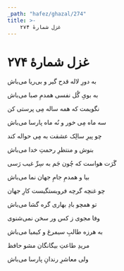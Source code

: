 ```yaml
---
_path: "hafez/ghazal/274"
title: >-
    غزل شمارهٔ ۲۷۴
---
```

# غزل شمارهٔ ۲۷۴

<div class="b" id="bn1"><div class="m1"><p>به دورِ لاله قدح گیر و بی‌ریا می‌باش</p></div>
<div class="m2"><p>به بویِ گُل نفسی همدمِ صبا می‌باش</p></div></div>
<div class="b" id="bn2"><div class="m1"><p>نگویمت که همه ساله مِی پرستی کن</p></div>
<div class="m2"><p>سه ماه مِی خور و نُه ماه پارسا می‌باش</p></div></div>
<div class="b" id="bn3"><div class="m1"><p>چو پیرِ سالِک عشقت به مِی حواله کند</p></div>
<div class="m2"><p>بنوش و منتظرِ رحمتِ خدا می‌باش</p></div></div>
<div class="b" id="bn4"><div class="m1"><p>گَرَت هواست که چُون جَم به سِرِّ غیب رَسی</p></div>
<div class="m2"><p>بیا و همدمِ جامِ جهان نما می‌باش</p></div></div>
<div class="b" id="bn5"><div class="m1"><p>چو غنچه گرچه فروبستگیست کارِ جهان</p></div>
<div class="m2"><p>تو همچو بادِ بهاری گره گشا می‌باش</p></div></div>
<div class="b" id="bn6"><div class="m1"><p>وفا مجوی ز کس ور سخن نمی‌شنوی</p></div>
<div class="m2"><p>به هرزه طالبِ سیمرغ و کیمیا می‌باش</p></div></div>
<div class="b" id="bn7"><div class="m1"><p>مریدِ طاعتِ بیگانگان مشو حافظ</p></div>
<div class="m2"><p>ولی معاشرِ رندانِ پارسا می‌باش</p></div></div>
